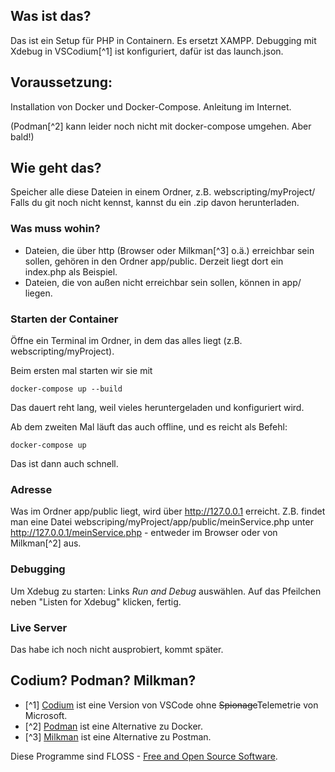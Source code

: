 ## Was ist das?

Das ist ein Setup für PHP in Containern. Es ersetzt XAMPP. Debugging mit Xdebug in VSCodium[^1] ist konfiguriert, dafür ist das launch.json.

## Voraussetzung: 
Installation von Docker und Docker-Compose. Anleitung im Internet.

(Podman[^2] kann leider noch nicht mit docker-compose umgehen. Aber bald!)

## Wie geht das?
Speicher alle diese Dateien in einem Ordner, z.B. webscripting/myProject/
Falls du git noch nicht kennst, kannst du ein .zip davon herunterladen.

### Was muss wohin?
- Dateien, die über http (Browser oder Milkman[^3] o.ä.) erreichbar sein sollen, gehören in den Ordner app/public. Derzeit liegt dort ein index.php als Beispiel.
- Dateien, die von außen nicht erreichbar sein sollen, können in app/ liegen.

### Starten der Container
Öffne ein Terminal im Ordner, in dem das alles liegt (z.B. webscripting/myProject).

Beim ersten mal starten wir sie mit 

```docker-compose up --build```

Das dauert reht lang, weil vieles heruntergeladen und konfiguriert wird. 

Ab dem zweiten Mal läuft das auch offline, und es reicht als Befehl:

```docker-compose up```

Das ist dann auch schnell.

### Adresse
Was im Ordner app/public liegt, wird über http://127.0.0.1 erreicht. Z.B. findet man eine Datei webscriping/myProject/app/public/meinService.php unter http://127.0.0.1/meinService.php - entweder im Browser oder von Milkman[^2] aus.

### Debugging
Um Xdebug zu starten: Links *Run and Debug* auswählen. Auf das Pfeilchen neben "Listen for Xdebug" klicken, fertig.

### Live Server
Das habe ich noch nicht ausprobiert, kommt später.

## Codium? Podman? Milkman?
- [^1] [Codium](https://vscodium.com/) ist eine Version von VSCode ohne <del>Spionage</del>Telemetrie von Microsoft.
- [^2] [Podman](https://podman.io/) ist eine Alternative zu Docker.
- [^3] [Milkman](https://milkman.dev/) ist eine Alternative zu Postman.

Diese Programme sind FLOSS - [Free and Open Source Software](https://fsfe.org/freesoftware/freesoftware.de.html). 

